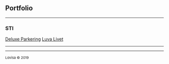 ## Portfolio

---

### STI

[Deluxe Parkering](/Deluxe-Parkering)
[Luva Livet](/Ljuva-Livet)

---






---
<p style="font-size:11px">Lovisa © 2019</p>
